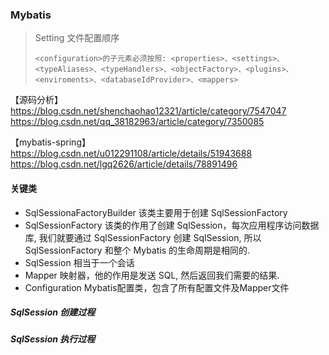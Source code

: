 ### Mybatis

> Setting 文件配置顺序
>
> ```
> <configuration>的子元素必须按照: <properties>、<settings>、<typeAliases>、<typeHandlers>、<objectFactory>、<plugins>、<enviroments>、<databaseIdProvider>、<mappers>
> ```



【源码分析】
https://blog.csdn.net/shenchaohao12321/article/category/7547047
https://blog.csdn.net/qq_38182963/article/category/7350085

【mybatis-spring】
https://blog.csdn.net/u012291108/article/details/51943688
https://blog.csdn.net/lgq2626/article/details/78891496



#### 关键类

- SqlSessionaFactoryBuilder 该类主要用于创建 SqlSessionFactory
- SqlSessionFactory 该类的作用了创建 SqlSession，每次应用程序访问数据库, 我们就要通过 SqlSessionFactory 创建 SqlSession, 所以SqlSessionFactory 和整个 Mybatis 的生命周期是相同的. 
- SqlSession 相当于一个会话
- Mapper 映射器，他的作用是发送 SQL, 然后返回我们需要的结果.
- Configuration Mybatis配置类，包含了所有配置文件及Mapper文件



##### SqlSession 创建过程



##### SqlSession 执行过程

